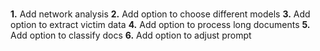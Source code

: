 # 

**1.** Add network analysis 
**2.** Add option to choose different models 
**3.** Add option to extract victim data
**4.** Add option to process long documents 
**5.** Add option to classify docs 
**6.** Add option to adjust prompt
